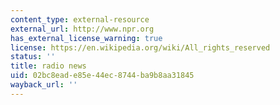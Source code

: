 ```yaml
---
content_type: external-resource
external_url: http://www.npr.org
has_external_license_warning: true
license: https://en.wikipedia.org/wiki/All_rights_reserved
status: ''
title: radio news
uid: 02bc8ead-e85e-44ec-8744-ba9b8aa31845
wayback_url: ''
---
```

